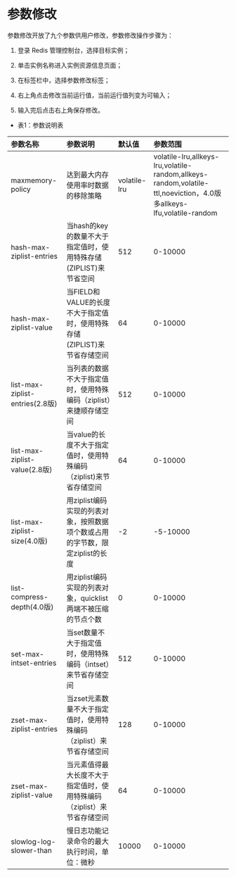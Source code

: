# 参数修改

参数修改开放了九个参数供用户修改，参数修改操作步骤为：

1. 登录 Redis 管理控制台，选择目标实例；

2. 单击实例名称进入实例资源信息页面；

3. 在标签栏中，选择参数修改标签；

4. 右上角点击修改当前运行值，当前运行值列变为可输入；

5. 输入完后点击右上角保存修改。

- 表1：参数说明表

参数名称|参数说明|默认值|参数范围
:--|:--|:--|:--
maxmemory-policy|达到最大内存使用率时数据的移除策略|volatile-lru|volatile-lru,allkeys-lru,volatile-random,allkeys-random,volatile-ttl,noeviction，4.0版多allkeys-lfu,volatile-random
hash-max-ziplist-entries|当hash的key的数量不大于指定值时，使用特殊存储(ZIPLIST)来节省空间|512|0-10000
hash-max-ziplist-value|当FIELD和VALUE的长度不大于指定值时，使用特殊存储(ZIPLIST)来节省存储空间|64|0-10000
list-max-ziplist-entries(2.8版)|当列表的数据不大于指定值时，使用特殊编码（ziplist）来捷顺存储空间|512|0-10000
list-max-ziplist-value(2.8版)|当value的长度不大于指定值时，使用特殊编码（ziplist)来节省存储空间|64|0-10000
list-max-ziplist-size(4.0版)|用ziplist编码实现的列表对象，按照数据项个数或占用的字节数，限定ziplist的长度|-2|-5-10000
list-compress-depth(4.0版)|用ziplist编码实现的列表对象，quicklist两端不被压缩的节点个数|0|0-10000
set-max-intset-entries|当set数量不大于指定值时，使用特殊编码（intset）来节省存储空间|512|0-10000
zset-max-ziplist-entries|当zset元素数量不大于指定值时，使用特殊编码（ziplist）来节省存储空间|128|0-10000
zset-max-ziplist-value|当元素值得最大长度不大于指定值时，使用特殊编码（ziplist）来节省存储空间|64|0-10000
slowlog-log-slower-than|慢日志功能记录命令的最大执行时间，单位：微秒|10000|0-10000

